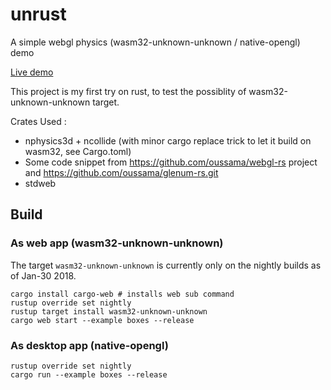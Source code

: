 # unrust
A simple webgl physics (wasm32-unknown-unknown / native-opengl) demo 

[Live demo](https://edwin0cheng.github.io/unrust_demo/)

This project is my first try on rust, to test the possiblity of wasm32-unknown-unknown target.

Crates Used :

* nphysics3d + ncollide (with minor cargo replace trick to let it build on wasm32, see Cargo.toml)
* Some code snippet from https://github.com/oussama/webgl-rs project and https://github.com/oussama/glenum-rs.git
* stdweb


## Build 
### As web app (wasm32-unknown-unknown)

The target `wasm32-unknown-unknown` is currently only on the nightly builds as of Jan-30 2018. 

```
cargo install cargo-web # installs web sub command
rustup override set nightly
rustup target install wasm32-unknown-unknown
cargo web start --example boxes --release
```

### As desktop app (native-opengl)
```
rustup override set nightly
cargo run --example boxes --release
```
